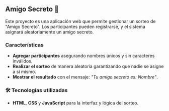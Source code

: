 ## **Amigo Secreto** 🎁

Este proyecto es una aplicación web que permite gestionar un sorteo de "Amigo Secreto". Los participantes pueden registrarse, y el sistema asignará aleatoriamente un amigo secreto.

### **Características**

- **Agregar participantes** asegurando nombres únicos y sin caracteres inválidos.
- **Realizar el sorteo** de manera aleatoria garantizando que nadie se asigne a sí mismo.
- **Mostrar el resultado** con el mensaje: _"Tu amigo secreto es: Nombre"_.

### 🛠️ **Tecnologías utilizadas**

- **HTML**, **CSS** y **JavaScript** para la interfaz y lógica del sorteo.
